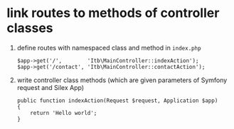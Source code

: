 # link routes to methods of controller classes

1. define routes with namespaced class and method in `index.php`

    ```
    $app->get('/',        'Itb\MainController::indexAction');
    $app->get('/contact', 'Itb\MainController::contactAction');
    ```


2. write controller class methods (which are given parameters of Symfony request and Silex App)

    ```
    public function indexAction(Request $request, Application $app)
    {
        return 'Hello world';
    }
    ```

